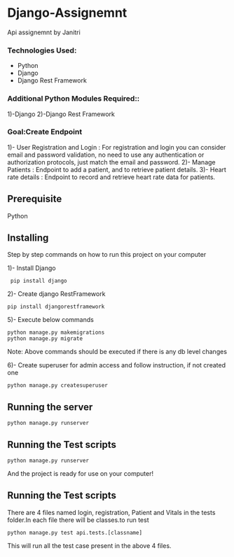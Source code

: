 # Django-Assignemnt
Api assignemnt by Janitri

### Technologies Used: 
+ Python
+ Django
+ Django Rest Framework

### Additional Python Modules Required:: 
1)-Django
2)-Django Rest Framework

### Goal:Create Endpoint 
1)- User Registration and Login : For registration and login you can consider
email and password validation, no need to use any authentication or
authorization protocols, just match the email and password.
2)- Manage Patients : Endpoint to add a patient, and to retrieve patient details.
3)- Heart rate details : Endpoint to record and retrieve heart rate data for
patients.

## Prerequisite
Python 

## Installing

Step by step commands on how to run this project on your computer

1)- Install Django

```
 pip install django
```

2)- Create django RestFramework

```
pip install djangorestframework
```

5)- Execute below commands

```
python manage.py makemigrations
python manage.py migrate
```
Note: Above commands should be executed if there is any db level changes

6)- Create superuser for admin access and follow instruction, if not created one

```
python manage.py createsuperuser
```

## Running the server

```
python manage.py runserver
```

## Running the Test scripts

```
python manage.py runserver
```

And the project is ready for use on your computer!

## Running the Test scripts

There are 4 files named login, registration, Patient and Vitals in the tests folder.In each file there will be classes.to run test
```
python manage.py test api.tests.[classname]
```
This will run all the test case present in the above 4 files.

<br>

